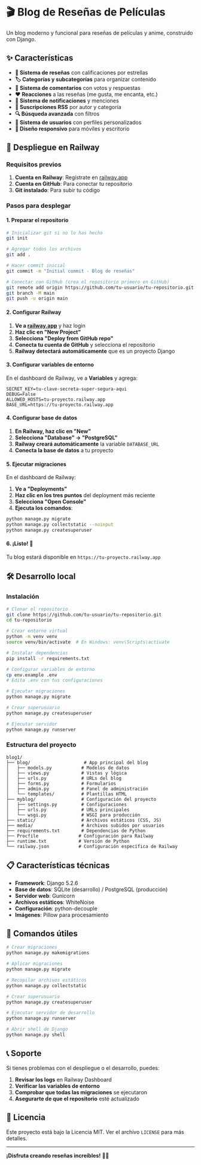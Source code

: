 # 🎬 Blog de Reseñas de Películas

Un blog moderno y funcional para reseñas de películas y anime, construido con Django.

## ✨ Características

- **📝 Sistema de reseñas** con calificaciones por estrellas
- **🏷️ Categorías y subcategorías** para organizar contenido
- **💬 Sistema de comentarios** con votos y respuestas
- **❤️ Reacciones** a las reseñas (me gusta, me encanta, etc.)
- **🔔 Sistema de notificaciones** y menciones
- **📡 Suscripciones RSS** por autor y categoría
- **🔍 Búsqueda avanzada** con filtros
- **👤 Sistema de usuarios** con perfiles personalizados
- **📱 Diseño responsivo** para móviles y escritorio

## 🚀 Despliegue en Railway

### Requisitos previos

1. **Cuenta en Railway**: Regístrate en [railway.app](https://railway.app)
2. **Cuenta en GitHub**: Para conectar tu repositorio
3. **Git instalado**: Para subir tu código

### Pasos para desplegar

#### 1. Preparar el repositorio

```bash
# Inicializar git si no lo has hecho
git init

# Agregar todos los archivos
git add .

# Hacer commit inicial
git commit -m "Initial commit - Blog de reseñas"

# Conectar con GitHub (crea el repositorio primero en GitHub)
git remote add origin https://github.com/tu-usuario/tu-repositorio.git
git branch -M main
git push -u origin main
```

#### 2. Configurar Railway

1. **Ve a [railway.app](https://railway.app)** y haz login
2. **Haz clic en "New Project"**
3. **Selecciona "Deploy from GitHub repo"**
4. **Conecta tu cuenta de GitHub** y selecciona el repositorio
5. **Railway detectará automáticamente** que es un proyecto Django

#### 3. Configurar variables de entorno

En el dashboard de Railway, ve a **Variables** y agrega:

```env
SECRET_KEY=tu-clave-secreta-super-segura-aqui
DEBUG=False
ALLOWED_HOSTS=tu-proyecto.railway.app
BASE_URL=https://tu-proyecto.railway.app
```

#### 4. Configurar base de datos

1. **En Railway, haz clic en "New"**
2. **Selecciona "Database" → "PostgreSQL"**
3. **Railway creará automáticamente** la variable `DATABASE_URL`
4. **Conecta la base de datos** a tu proyecto

#### 5. Ejecutar migraciones

En el dashboard de Railway:
1. **Ve a "Deployments"**
2. **Haz clic en los tres puntos** del deployment más reciente
3. **Selecciona "Open Console"**
4. **Ejecuta los comandos**:

```bash
python manage.py migrate
python manage.py collectstatic --noinput
python manage.py createsuperuser
```

#### 6. ¡Listo! 🎉

Tu blog estará disponible en `https://tu-proyecto.railway.app`

## 🛠️ Desarrollo local

### Instalación

```bash
# Clonar el repositorio
git clone https://github.com/tu-usuario/tu-repositorio.git
cd tu-repositorio

# Crear entorno virtual
python -m venv venv
source venv/bin/activate  # En Windows: venv\Scripts\activate

# Instalar dependencias
pip install -r requirements.txt

# Configurar variables de entorno
cp env.example .env
# Edita .env con tus configuraciones

# Ejecutar migraciones
python manage.py migrate

# Crear superusuario
python manage.py createsuperuser

# Ejecutar servidor
python manage.py runserver
```

### Estructura del proyecto

```
blog1/
├── blog/                    # App principal del blog
│   ├── models.py           # Modelos de datos
│   ├── views.py            # Vistas y lógica
│   ├── urls.py             # URLs del blog
│   ├── forms.py            # Formularios
│   ├── admin.py            # Panel de administración
│   └── templates/          # Plantillas HTML
├── myblog/                 # Configuración del proyecto
│   ├── settings.py         # Configuraciones
│   ├── urls.py             # URLs principales
│   └── wsgi.py             # WSGI para producción
├── static/                 # Archivos estáticos (CSS, JS)
├── media/                  # Archivos subidos por usuarios
├── requirements.txt        # Dependencias de Python
├── Procfile               # Configuración para Railway
├── runtime.txt            # Versión de Python
└── railway.json           # Configuración específica de Railway
```

## 📋 Características técnicas

- **Framework**: Django 5.2.6
- **Base de datos**: SQLite (desarrollo) / PostgreSQL (producción)
- **Servidor web**: Gunicorn
- **Archivos estáticos**: WhiteNoise
- **Configuración**: python-decouple
- **Imágenes**: Pillow para procesamiento

## 🔧 Comandos útiles

```bash
# Crear migraciones
python manage.py makemigrations

# Aplicar migraciones
python manage.py migrate

# Recopilar archivos estáticos
python manage.py collectstatic

# Crear superusuario
python manage.py createsuperuser

# Ejecutar servidor de desarrollo
python manage.py runserver

# Abrir shell de Django
python manage.py shell
```

## 📞 Soporte

Si tienes problemas con el despliegue o el desarrollo, puedes:

1. **Revisar los logs** en Railway Dashboard
2. **Verificar las variables de entorno**
3. **Comprobar que todas las migraciones** se ejecutaron
4. **Asegurarte de que el repositorio** esté actualizado

## 📄 Licencia

Este proyecto está bajo la Licencia MIT. Ver el archivo `LICENSE` para más detalles.

---

**¡Disfruta creando reseñas increíbles!** 🍿✨